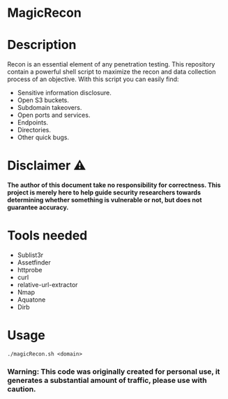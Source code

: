 # MagicRecon

# Description
Recon is an essential element of any penetration testing. This repository contain a powerful shell script to maximize the recon and data collection process of an objective. With this script you can easily find:

* Sensitive information disclosure.
* Open S3 buckets.
* Subdomain takeovers.
* Open ports and services.
* Endpoints.
* Directories.
* Other quick bugs.


# Disclaimer :warning:
**The author of this document take no responsibility for correctness. This project is merely here to help guide security researchers towards determining whether something is vulnerable or not, but does not guarantee accuracy.**

# Tools needed
* Sublist3r 
* Assetfinder
* httprobe 
* curl
* relative-url-extractor
* Nmap
* Aquatone
* Dirb

# Usage
```
./magicRecon.sh <domain>
```

### Warning: This code was originally created for personal use, it generates a substantial amount of traffic, please use with caution.
